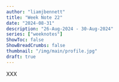 ```yaml
---
author: "liamjbennett"
title: "Week Note 22"
date: "2024-08-31"
description: "26-Aug-2024 - 30-Aug-2024"
series: ["weeknotes"]
ShowToc: false
ShowBreadCrumbs: false
thumbnail: "/img/main/profile.jpg"
draft: true
---
```


XXX